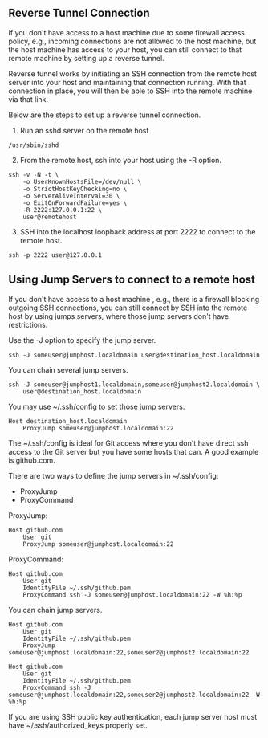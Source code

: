 ## Reverse Tunnel Connection

If you don't have access to a host machine due to some firewall access policy, 
e.g., incoming connections are not allowed to the host machine, but the host 
machine has access to your host, you can still connect 
to that remote machine by setting up a reverse tunnel. 

Reverse tunnel works by initiating an SSH connection from the remote host 
server into your host and 
maintaining that connection running. With that connection in place, you will 
then be able to SSH into the remote machine via that link.

Below are the steps to set up a reverse tunnel connection.

1. Run an sshd server on the remote host
```
/usr/sbin/sshd
```

2. From the remote host, ssh into your host using the -R option.
```
ssh -v -N -t \
    -o UserKnownHostsFile=/dev/null \
    -o StrictHostKeyChecking=no \
    -o ServerAliveInterval=30 \
    -o ExitOnForwardFailure=yes \
    -R 2222:127.0.0.1:22 \
    user@remotehost
```

3. SSH into the localhost loopback address at port 2222 to connect to the remote host.
```
ssh -p 2222 user@127.0.0.1
```

## Using Jump Servers to connect to a remote host

If you don't have access to a host machine , e.g., there is a firewall blocking 
outgoing SSH connections, you can still connect by SSH into the remote host by 
using jumps servers, where those jump servers don't have restrictions.

Use the -J option to specify the jump server.
```
ssh -J someuser@jumphost.localdomain user@destination_host.localdomain
```

You can chain several jump servers.
```
ssh -J someuser@jumphost1.localdomain,someuser@jumphost2.localdomain \
    user@destination_host.localdomain
```

You may use ~/.ssh/config to set those jump servers.
```
Host destination_host.localdomain
    ProxyJump someuser@jumphost.localdomain:22
```

The ~/.ssh/config is ideal for Git access where you don't have direct
ssh access to the Git server but you have some hosts that can. 
A good example is github.com.

There are two ways to define the jump servers in ~/.ssh/config:

* ProxyJump
* ProxyCommand

ProxyJump:
```
Host github.com
    User git
    ProxyJump someuser@jumphost.localdomain:22
```

ProxyCommand:
```
Host github.com
    User git
    IdentityFile ~/.ssh/github.pem
    ProxyCommand ssh -J someuser@jumphost.localdomain:22 -W %h:%p
```

You can chain jump servers.

```
Host github.com
    User git
    IdentityFile ~/.ssh/github.pem
    ProxyJump someuser@jumphost.localdomain:22,someuser2@jumphost2.localdomain:22
```

```
Host github.com
    User git
    IdentityFile ~/.ssh/github.pem
    ProxyCommand ssh -J someuser@jumphost.localdomain:22,someuser2@jumphost2.localdomain:22 -W %h:%p
```

If you are using SSH public key authentication, each jump server host must have 
~/.ssh/authorized_keys properly set.
